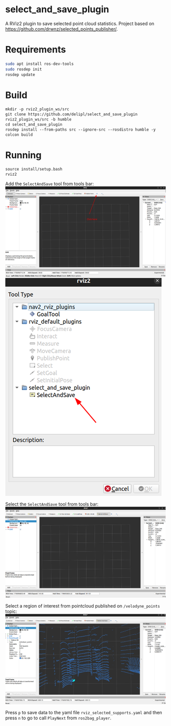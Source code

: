 # select_and_save_plugin
A RViz2 plugin to save selected point cloud statistics. Project based on https://github.com/drwnz/selected_points_publisher/.

# Requirements
```bash
sudo apt install ros-dev-tools
sudo rosdep init
rosdep update
```

# Build

```
mkdir -p rviz2_plugin_ws/src
git clone https://github.com/delipl/select_and_save_plugin rviz2_plugin_ws/src -b humble
cd select_and_save_plugin
rosdep install --from-paths src --ignore-src --rosdistro humble -y
colcon build
```

# Running

```
source install/setup.bash
rviz2
```

Add the `SelectAndSave` tool from tools bar:
![](.docs/1.png)
![](.docs/2.png)

Select the `SelectAndSave` tool from tools bar:
![](.docs/3.png)

Select a region of interest from pointcloud published on `/velodyne_points` topic:
![](.docs/4.png)

Press `p` to save data to the yaml file  `rviz_selected_supports.yaml` and then press `n` to go to call `PlayNext` from `ros2bag_player`.